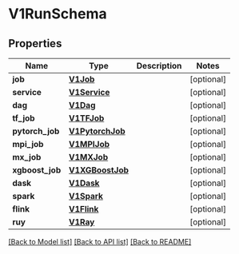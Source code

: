 # V1RunSchema


## Properties
Name | Type | Description | Notes
------------ | ------------- | ------------- | -------------
**job** | [**V1Job**](V1Job.md) |  | [optional] 
**service** | [**V1Service**](V1Service.md) |  | [optional] 
**dag** | [**V1Dag**](V1Dag.md) |  | [optional] 
**tf_job** | [**V1TFJob**](V1TFJob.md) |  | [optional] 
**pytorch_job** | [**V1PytorchJob**](V1PytorchJob.md) |  | [optional] 
**mpi_job** | [**V1MPIJob**](V1MPIJob.md) |  | [optional] 
**mx_job** | [**V1MXJob**](V1MXJob.md) |  | [optional] 
**xgboost_job** | [**V1XGBoostJob**](V1XGBoostJob.md) |  | [optional] 
**dask** | [**V1Dask**](V1Dask.md) |  | [optional] 
**spark** | [**V1Spark**](V1Spark.md) |  | [optional] 
**flink** | [**V1Flink**](V1Flink.md) |  | [optional] 
**ruy** | [**V1Ray**](V1Ray.md) |  | [optional] 

[[Back to Model list]](../README.md#documentation-for-models) [[Back to API list]](../README.md#documentation-for-api-endpoints) [[Back to README]](../README.md)


